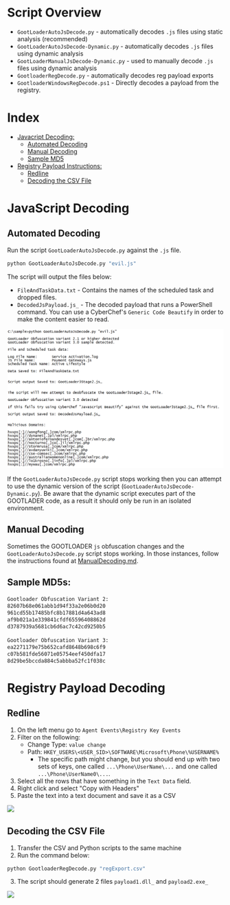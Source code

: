 # Script Overview

- `GootLoaderAutoJsDecode.py` - automatically decodes `.js` files using static analysis (recommended)
- `GootLoaderAutoJsDecode-Dynamic.py` - automatically decodes `.js` files using dynamic analysis
- `GootLoaderManualJsDecode-Dynamic.py` - used to manually decode `.js` files using dynamic analysis
- `GootloaderRegDecode.py` - automatically decodes reg payload exports
- `GootloaderWindowsRegDecode.ps1` - Directly decodes a payload from the registry. 

# Index

- [Javacript Decoding:](#javacript-decoding)
  * [Automated Decoding](#automated-decoding)
  * [Manual Decoding](#manual-decoding)
  * [Sample MD5](#sample-js-md5)
- [Registry Payload Instructions:](#registry-payload-decoding)
  * [Redline](#redline)
  * [Decoding the CSV File](#decoding-the-csv-file)


# JavaScript Decoding


## Automated Decoding
Run the script `GootLoaderAutoJsDecode.py` against the `.js` file.

```bash
python GootLoaderAutoJsDecode.py "evil.js"
```


The script will output the files below:
- `FileAndTaskData.txt` - Contains the names of the scheduled task and dropped files.
- `DecodedJsPayload.js_` - The decoded payload that runs a PowerShell command. You can use a CyberChef's `Generic Code Beautify` in order to make the content easier to read.

![](rsc/dfvdfvdfvdf.png)

If the `GootLoaderAutoJsDecode.py` script stops working then you can attempt to use the dynamic version of the script (`GootLoaderAutoJsDecode-Dynamic.py`). Be aware that the dynamic script executes part of the GOOTLADER code, as a result it should only be run in an isolated environment.

## Manual Decoding
Sometimes the GOOTLOADER `js` obfuscation changes and the `GootLoaderAutoJsDecode.py` script stops working. In those instances, follow the instructions found at [ManualDecoding.md](ManualDecoding.md).

## Sample MD5s:

```
Gootloader Obfuscation Variant 2:
82607b68e061abb1d94f33a2e06b0d20
961cd55b17485bfc8b17881d4a643ad8
af9b021a1e339841cfdf65596408862d
d3787939a5681cb6d6ac7c42cd9250b5

Gootloader Obfuscation Variant 3:
ea2271179e75b652cafd8648b698c6f9
c07b581fde56071e05754eef450dfa17
8d29be5bccda884c5abbba52fc1f038c
```

# Registry Payload Decoding

## Redline

1. On the left menu go to `Agent Events\Registry Key Events`
2. Filter on the following:
   * Change Type: `value change`
   * Path: `HKEY_USERS\<USER_SID>\SOFTWARE\Microsoft\Phone\%USERNAME%`
      * The specific path might change, but you should end up with two sets of keys, one called `...\Phone\UserName\...` and one called `...\Phone\UserName0\...`.
3. Select all the rows that have something in the `Text Data` field. 
4. Right click and select "Copy with Headers"
5. Paste the text into a text document and save it as a CSV

![](rsc/lghxCwwMdC.png)

## Decoding the CSV File

1. Transfer the CSV and Python scripts to the same machine
2. Run the command below:

```bash
python GootloaderRegDecode.py "regExport.csv"
```
3. The script should generate 2 files `payload1.dll_` and `payload2.exe_`


![](rsc/scdrfvfdd43.png)
